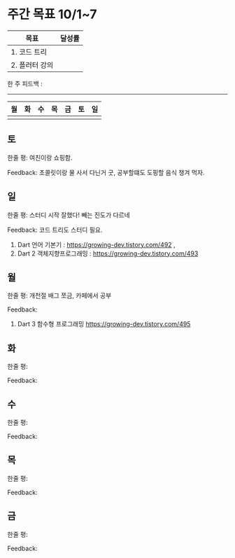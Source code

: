 # 주간 목표 10/1~7

| 목표 | 달성률 | 
|---|---|
| 1. 코드 트리 
| 2. 플러터 강의 

한 주 피드백 : 

---
| 월| 화 |수 |목 |금 | 토| 일
|---|---|---|---|---|---|---|
| | |

## 토

한줄 평: 여친이랑 쇼핑함.

Feedback: 초콜릿이랑 물 사서 다닌거 굿, 공부할떄도 도핑할 음식 챙겨 먹자. 

## 일

한줄 평: 스터디 시작 잘했다! 빼는 진도가 다르네 

Feedback: 코드 트리도 스터디 필요. 
1) Dart 언어 기본기 : https://growing-dev.tistory.com/492 , 
2) Dart 2 객체지향프로그래밍 : https://growing-dev.tistory.com/493 

## 월

한줄 평: 개천절 배그 쪼금, 카페에서 공부 

Feedback: 
1) Dart 3 함수형 프로그래밍 https://growing-dev.tistory.com/495

## 화

한줄 평: 

Feedback: 
 
## 수

한줄 평:

Feedback: 

## 목


한줄 평: 

Feedback: 

## 금

한줄 평: 

Feedback: 


